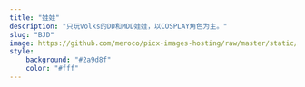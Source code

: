 ```yaml
---
title: "娃娃"
description: "只玩Volks的DD和MDD娃娃，以COSPLAY角色为主。"
slug: "BJD"
image: https://github.com/meroco/picx-images-hosting/raw/master/static/avatar.1sf07xr44u.jpg
style:
    background: "#2a9d8f"
    color: "#fff"
---
```

